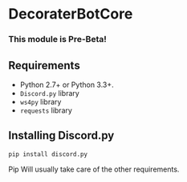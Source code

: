# DecoraterBotCore
### This module is Pre-Beta!

## Requirements

- Python 2.7+ or Python 3.3+.
- `Discord.py` library
- `ws4py` library
- `requests` library

## Installing Discord.py

``pip install discord.py``

Pip Will usually take care of the other requirements.
